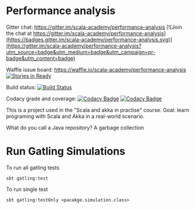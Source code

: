 Performance analysis
====================

Gitter chat: https://gitter.im/scala-academy/performance-analysis
[![Join the chat at https://gitter.im/scala-academy/performance-analysis](https://badges.gitter.im/scala-academy/performance-analysis.svg)](https://gitter.im/scala-academy/performance-analysis?utm_source=badge&utm_medium=badge&utm_campaign=pr-badge&utm_content=badge)

Waffle issue board: https://waffle.io/scala-academy/performance-analysis
[![Stories in Ready](https://badge.waffle.io/scala-academy/performance-analysis.png?label=ready&title=Ready)](http://waffle.io/scala-academy/performance-analysis)

Build status:
[![Build Status](https://travis-ci.org/scala-academy/performance-analysis.svg?branch=develop)](https://travis-ci.org/scala-academy/performance-analysis)

Codacy grade and coverage:
[![Codacy Badge](https://api.codacy.com/project/badge/grade/99aa6d53ff6644899303a0ce71b733a2)](https://www.codacy.com/app/scala-academy/performance-analysis)
[![Codacy Badge](https://api.codacy.com/project/badge/coverage/99aa6d53ff6644899303a0ce71b733a2)](https://www.codacy.com/app/scala-academy/performance-analysis)

This is a project used in the "Scala and akka in practise" course.
Goal: learn programing with Scala and Akka in a real-world scenario.

What do you call a Java repository?
A garbage collection<Java>

Run Gatling Simulations
=======================

To run all gatling tests

`sbt gatling:test`

To run single test

`sbt gatling:testOnly <pacakge.simulation.class>`